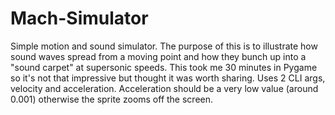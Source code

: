 # Mach-Simulator
Simple motion and sound simulator. The purpose of this is to illustrate how sound waves spread from a moving point and how they bunch up into a "sound carpet" at supersonic speeds. This took me 30 minutes in Pygame so it's not that impressive but thought it was worth sharing.
Uses 2 CLI args, velocity and acceleration. Acceleration should be a very low value (around 0.001) otherwise the sprite zooms off the screen.
